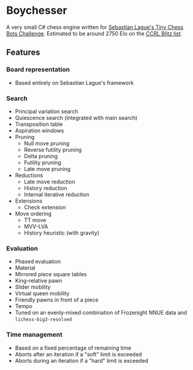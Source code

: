 # Boychesser

A very small C# chess engine written for [Sebastian Lague's Tiny Chess Bots Challenge](https://github.com/SebLague/Chess-Challenge). Estimated to be around 2750 Elo on the [CCRL Blitz list](https://www.computerchess.org.uk/ccrl/404/).

## Features

### Board representation
- Based entirely on Sebastian Lague's framework

### Search
- Principal variation search
- Quiescence search (integrated with main search)
- Transposition table
- Aspiration windows
- Pruning
    - Null move pruning
    - Reverse futility pruning
    - Delta pruning
    - Futility pruning
    - Late move pruning
- Reductions
    - Late move reduction
    - History reduction
    - Internal iterative reduction
- Extensions
    - Check extension
- Move ordering
    - TT move
    - MVV-LVA
    - History heuristic (with gravity)

### Evaluation
- Phased evaluation
- Material
- Mirrored piece square tables
- King-relative pawn
- Slider mobility
- Virtual queen mobility
- Friendly pawns in front of a piece
- Tempo
- Tuned on an evenly-mixed combination of Frozenight NNUE data and `lichess-big3-resolved`

### Time management
- Based on a fixed percentage of remaining time
- Aborts after an iteration if a "soft" limit is exceeded
- Aborts during an iteration if a "hard" limit is exceeded
